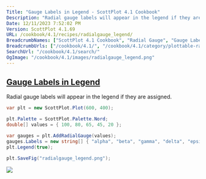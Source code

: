 ```yaml
---
Title: "Gauge Labels in Legend - ScottPlot 4.1 Cookbook"
Description: "Radial gauge labels will appear in the legend if they are assigned. "
Date: 12/11/2023 7:52:02 PM
Version: ScottPlot 4.1.69
URL: /cookbook/4.1/recipes/radialgauge_legend/
BreadcrumbNames: ["ScottPlot 4.1 Cookbook", "Radial Gauge", "Gauge Labels in Legend"]
BreadcrumbUrls: ["/cookbook/4.1/", "/cookbook/4.1/category/plottable-radialgauge", "/cookbook/4.1/recipes/radialgauge_legend/"]
SearchUrl: "/cookbook/4.1/search/"
OgImage: "/cookbook/4.1/images/radialgauge_legend.png"
---
```


<h2><a href='/cookbook/4.1/recipes/radialgauge_legend/'>Gauge Labels in Legend</a></h2>

Radial gauge labels will appear in the legend if they are assigned. 

```cs
var plt = new ScottPlot.Plot(600, 400);

plt.Palette = ScottPlot.Palette.Nord;
double[] values = { 100, 80, 65, 45, 20 };

var gauges = plt.AddRadialGauge(values);
gauges.Labels = new string[] { "alpha", "beta", "gamma", "delta", "epsilon" };
plt.Legend(true);

plt.SaveFig("radialgauge_legend.png");
```

<img src='../../images/radialgauge_legend.png' class='d-block mx-auto my-5' />


